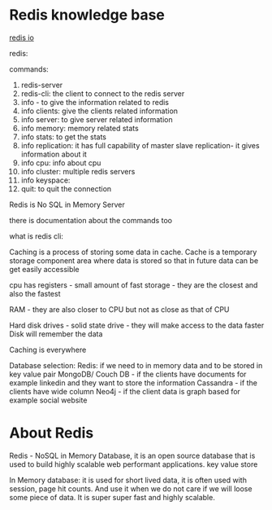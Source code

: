 # Redis knowledge base
[redis io](https://redis.io/)

redis:

commands: 
1. redis-server
2. redis-cli: the client to connect to the redis server
3. info - to give the information related to redis
4. info clients: give the clients related information
5. info server: to give server related information
6. info memory: memory related stats
7. info stats: to get the stats
8. info replication: it has full capability of master slave replication- it gives information about it
9. info cpu: info about cpu
10. info cluster: multiple redis servers
11. info keyspace: 
12. quit: to quit the connection

Redis is No SQL in Memory Server

there is documentation about the commands too


what is redis cli: 


Caching is a process of storing some data in cache. Cache is a temporary storage component area where data is stored so that in future data can be get easily accessible 

cpu has registers - small amount of fast storage - they are the closest and also the fastest 

RAM - they are also closer to CPU but not as close as that of CPU

Hard disk drives - solid state drive - they will make access to the data faster 
Disk will remember the data

Caching is everywhere

Database selection:
Redis: if we need to in memory data and to be stored in key value pair
MongoDB/ Couch DB - if the clients have documents for example linkedin and they want to store the information
Cassandra - if the clients have wide column
Neo4j - if the client data is graph based for example social website


# About Redis
Redis - NoSQL in Memory Database, it is an open source database that is used to build highly scalable web performant applications. 
key value store

In Memory database: it is used for short lived data, it is often used with session, page hit counts. And use it when we do not care if we will loose some piece of data. It is super super fast and highly scalable.


